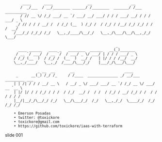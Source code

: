            ____      ____                __                  __
           /  _/___  / __/________ ______/ /________  _______/ /___  __________
           / // __ \/ /_/ ___/ __ `/ ___/ __/ ___/ / / / ___/ __/ / / / ___/ _ \
         _/ // / / / __/ /  / /_/ (__  ) /_/ /  / /_/ / /__/ /_/ /_/ / /  /  __/
        /___/_/ /_/_/ /_/   \__,_/____/\__/_/   \__,_/\___/\__/\__,_/_/   \___/

                                                       _
          ____ ______   ____ _   ________  ______   __(_)_______
         / __ `/ ___/  / __ `/  / ___/ _ \/ ___/ | / / / ___/ _ \
        / /_/ (__  )  / /_/ /  (__  )  __/ /   | |/ / / /__/  __/
        \__,_/____/   \__,_/  /____/\___/_/    |___/_/\___/\___/

                   _ __  __       __                       ____
         _      __(_) /_/ /_     / /____  ______________ _/ __/___  _________ ___
        | | /| / / / __/ __ \   / __/ _ \/ ___/ ___/ __ `/ /_/ __ \/ ___/ __ `__ \
        | |/ |/ / / /_/ / / /  / /_/  __/ /  / /  / /_/ / __/ /_/ / /  / / / / / /
        |__/|__/_/\__/_/ /_/   \__/\___/_/  /_/   \__,_/_/  \____/_/  /_/ /_/ /_/

        • Emerson Posadas
        • twitter: @toxickore
        • toxickore@gmail.com
        • https://github.com/toxickore/iaas-with-terraform

















































































slide 001
